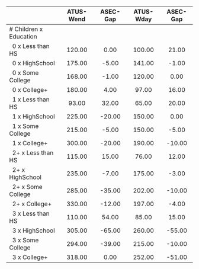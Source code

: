 
|                      |    ATUS-Wend |     ASEC-Gap |    ATUS-Wday |     ASEC-Gap |
| -------------------- | :----------: | :----------: | :----------: | :----------: |
| # Children x Education |              |              |              |              |
| &nbsp;&nbsp;0 x Less than HS |       120.00 |         0.00 |       100.00 |        21.00 |
| &nbsp;&nbsp;0 x HighSchool |       175.00 |        -5.00 |       141.00 |        -1.00 |
| &nbsp;&nbsp;0 x Some College |       168.00 |        -1.00 |       120.00 |         0.00 |
| &nbsp;&nbsp;0 x College+ |       180.00 |         4.00 |        97.00 |        16.00 |
| &nbsp;&nbsp;1 x Less than HS |        93.00 |        32.00 |        65.00 |        20.00 |
| &nbsp;&nbsp;1 x HighSchool |       225.00 |       -20.00 |       150.00 |         0.00 |
| &nbsp;&nbsp;1 x Some College |       215.00 |        -5.00 |       150.00 |        -5.00 |
| &nbsp;&nbsp;1 x College+ |       300.00 |       -20.00 |       190.00 |       -10.00 |
| &nbsp;&nbsp;2+ x Less than HS |       115.00 |        15.00 |        76.00 |        12.00 |
| &nbsp;&nbsp;2+ x HighSchool |       235.00 |        -7.00 |       175.00 |        -3.00 |
| &nbsp;&nbsp;2+ x Some College |       285.00 |       -35.00 |       202.00 |       -10.00 |
| &nbsp;&nbsp;2+ x College+ |       330.00 |       -12.00 |       197.00 |        -4.00 |
| &nbsp;&nbsp;3 x Less than HS |       110.00 |        54.00 |        85.00 |        15.00 |
| &nbsp;&nbsp;3 x HighSchool |       305.00 |       -65.00 |       260.00 |       -55.00 |
| &nbsp;&nbsp;3 x Some College |       294.00 |       -39.00 |       215.00 |       -10.00 |
| &nbsp;&nbsp;3 x College+ |       318.00 |         0.00 |       252.00 |       -51.00 |

